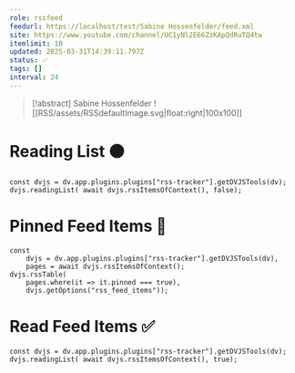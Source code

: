 ```yaml
---
role: rssfeed
feedurl: https://localhost/test/Sabine Hossenfelder/feed.xml
site: https://www.youtube.com/channel/UC1yNl2E66ZzKApQdRuTQ4tw
itemlimit: 10
updated: 2025-03-31T14:39:11.797Z
status: ✅
tags: []
interval: 24
---
```

> [!abstract] Sabine Hossenfelder
> ![[RSS/assets/RSSdefaultImage.svg|float:right|100x100]] 

# Reading List ⚫

~~~dataviewjs
const dvjs = dv.app.plugins.plugins["rss-tracker"].getDVJSTools(dv);
dvjs.readingList( await dvjs.rssItemsOfContext(), false);
~~~

# Pinned Feed Items 📍

~~~dataviewjs
const
	dvjs = dv.app.plugins.plugins["rss-tracker"].getDVJSTools(dv),
	pages = await dvjs.rssItemsOfContext();
dvjs.rssTable(
	pages.where(it => it.pinned === true),
	dvjs.getOptions("rss_feed_items"));
~~~

# Read Feed Items ✅

~~~dataviewjs
const dvjs = dv.app.plugins.plugins["rss-tracker"].getDVJSTools(dv);
dvjs.readingList( await dvjs.rssItemsOfContext(), true);
~~~